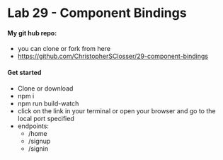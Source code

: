 Lab 29 - Component Bindings
======
#### My git hub repo:
   - you can clone or fork from here
   - https://github.com/ChristopherSClosser/29-component-bindings
#### Get started
  - Clone or download
  - npm i
  - npm run build-watch
  - click on the link in your terminal or open your browser and go to the local port specified
  - endpoints:
    - /home
    - /signup
    - /signin
